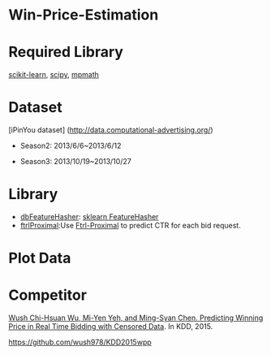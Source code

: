 # Win-Price-Estimation

# Required Library
  [scikit-learn](http://scikit-learn.org/stable/), [scipy](https://www.scipy.org/), [mpmath](http://mpmath.org/)

# Dataset

[iPinYou dataset] (http://data.computational-advertising.org/)

  * Season2: 2013/6/6~2013/6/12

  * Season3: 2013/10/19~2013/10/27

# Library
   * [dbFeatureHasher](./dbFeatureHasher): [sklearn FeatureHasher](http://scikit-learn.org/stable/modules/generated/sklearn.feature_extraction.FeatureHasher.html)
   * [ftrlProximal](./ftrlProximal):Use [Ftrl-Proximal](https://www.eecs.tufts.edu/~dsculley/papers/ad-click-prediction.pdf) to predict CTR for each bid request. 

# Plot Data

# Competitor
  [Wush Chi-Hsuan Wu, Mi-Yen Yeh, and Ming-Syan Chen. Predicting Winning Price in Real Time Bidding with Censored Data](http://www0.cs.ucl.ac.uk/staff/w.zhang/rtb-papers/win-price-pred.pdf). In KDD, 2015.
  
  
  https://github.com/wush978/KDD2015wpp
